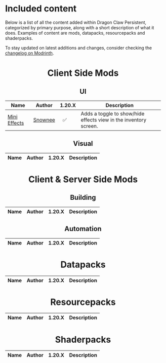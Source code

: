 # Included content

Below is a list of all the content added within Dragon Claw Persistent, categorized by primary purpose, along with a short description of what it does. Examples of content are mods, datapacks, resourcepacks and shaderpacks.

To stay updated on latest additions and changes, consider checking the [changelog on Modrinth](https://modrinth.com/modpack/dragon-claw-persistent/changelog).

<div align="center">

# Client Side Mods
## UI
| Name | Author | 1.20.X | Description |
|---|---|---|---|
| [Mini Effects](https://modrinth.com/mod/mini-effects/version/7.0.1) | [Snownee](https://modrinth.com/user/Snownee) | &nbsp;&nbsp;✅ | Adds a toggle to show/hide effects view in the inventory screen. |

## Visual
| Name | Author | 1.20.X | Description |
|---|---|---|---|

# Client & Server Side Mods
## Building
| Name | Author | 1.20.X | Description |
|---|---|---|---|

## Automation
| Name | Author | 1.20.X | Description |
|---|---|---|---|

# Datapacks
| Name | Author | 1.20.X | Description |
|---|---|---|---|

# Resourcepacks
| Name | Author | 1.20.X | Description |
|---|---|---|---|

# Shaderpacks
| Name | Author | 1.20.X | Description |
|---|---|---|---|
